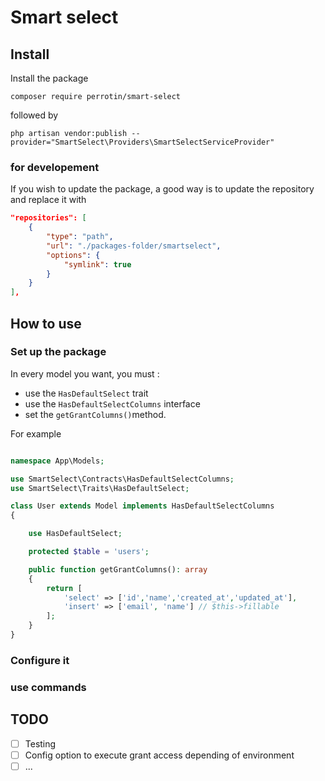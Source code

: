 # Smart select

## Install

Install the package

`composer require perrotin/smart-select`

followed by

`php artisan vendor:publish --provider="SmartSelect\Providers\SmartSelectServiceProvider"`

### for developement

If you wish to update the package, a good way is to update the repository and replace it with

```json
"repositories": [
    {
        "type": "path",
        "url": "./packages-folder/smartselect",
        "options": {
            "symlink": true
        }
    }
],
```

## How to use

### Set up the package

In every model you want, you must :

- use the `HasDefaultSelect` trait
- use the `HasDefaultSelectColumns` interface
- set the `getGrantColumns()`method.

For example

```php

namespace App\Models;

use SmartSelect\Contracts\HasDefaultSelectColumns;
use SmartSelect\Traits\HasDefaultSelect;

class User extends Model implements HasDefaultSelectColumns
{

	use HasDefaultSelect;

	protected $table = 'users';

	public function getGrantColumns(): array
    {
        return [
			'select' => ['id','name','created_at','updated_at'],
            'insert' => ['email', 'name'] // $this->fillable
		];
    }
}
```

### Configure it

### use commands

## TODO

- [ ] Testing
- [ ] Config option to execute grant access depending of environment
- [ ] ...
